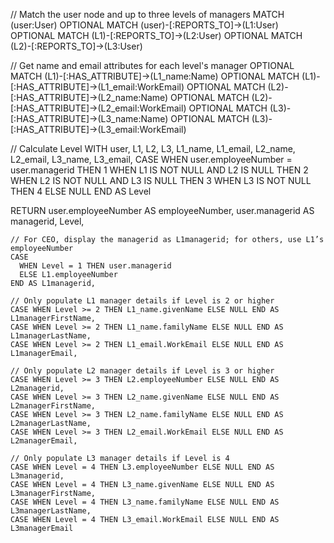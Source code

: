 // Match the user node and up to three levels of managers
MATCH (user:User)
OPTIONAL MATCH (user)-[:REPORTS_TO]->(L1:User)
OPTIONAL MATCH (L1)-[:REPORTS_TO]->(L2:User)
OPTIONAL MATCH (L2)-[:REPORTS_TO]->(L3:User)

// Get name and email attributes for each level's manager
OPTIONAL MATCH (L1)-[:HAS_ATTRIBUTE]->(L1_name:Name)
OPTIONAL MATCH (L1)-[:HAS_ATTRIBUTE]->(L1_email:WorkEmail)
OPTIONAL MATCH (L2)-[:HAS_ATTRIBUTE]->(L2_name:Name)
OPTIONAL MATCH (L2)-[:HAS_ATTRIBUTE]->(L2_email:WorkEmail)
OPTIONAL MATCH (L3)-[:HAS_ATTRIBUTE]->(L3_name:Name)
OPTIONAL MATCH (L3)-[:HAS_ATTRIBUTE]->(L3_email:WorkEmail)

// Calculate Level
WITH user, L1, L2, L3,
     L1_name, L1_email, L2_name, L2_email, L3_name, L3_email,
     CASE 
       WHEN user.employeeNumber = user.managerid THEN 1
       WHEN L1 IS NOT NULL AND L2 IS NULL THEN 2
       WHEN L2 IS NOT NULL AND L3 IS NULL THEN 3
       WHEN L3 IS NOT NULL THEN 4
       ELSE NULL 
     END AS Level

RETURN 
    user.employeeNumber AS employeeNumber,
    user.managerid AS managerid,
    Level,
    
    // For CEO, display the managerid as L1managerid; for others, use L1’s employeeNumber
    CASE 
      WHEN Level = 1 THEN user.managerid 
      ELSE L1.employeeNumber 
    END AS L1managerid,
    
    // Only populate L1 manager details if Level is 2 or higher
    CASE WHEN Level >= 2 THEN L1_name.givenName ELSE NULL END AS L1managerFirstName,
    CASE WHEN Level >= 2 THEN L1_name.familyName ELSE NULL END AS L1managerLastName,
    CASE WHEN Level >= 2 THEN L1_email.WorkEmail ELSE NULL END AS L1managerEmail,
    
    // Only populate L2 manager details if Level is 3 or higher
    CASE WHEN Level >= 3 THEN L2.employeeNumber ELSE NULL END AS L2managerid,
    CASE WHEN Level >= 3 THEN L2_name.givenName ELSE NULL END AS L2managerFirstName,
    CASE WHEN Level >= 3 THEN L2_name.familyName ELSE NULL END AS L2managerLastName,
    CASE WHEN Level >= 3 THEN L2_email.WorkEmail ELSE NULL END AS L2managerEmail,
    
    // Only populate L3 manager details if Level is 4
    CASE WHEN Level = 4 THEN L3.employeeNumber ELSE NULL END AS L3managerid,
    CASE WHEN Level = 4 THEN L3_name.givenName ELSE NULL END AS L3managerFirstName,
    CASE WHEN Level = 4 THEN L3_name.familyName ELSE NULL END AS L3managerLastName,
    CASE WHEN Level = 4 THEN L3_email.WorkEmail ELSE NULL END AS L3managerEmail
